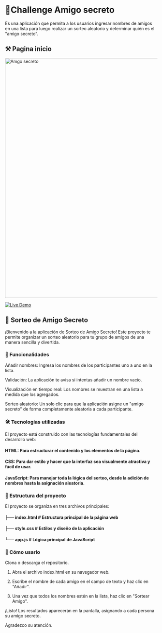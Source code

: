 # 🎉Challenge Amigo secreto 

Es una aplicación que permita a los usuarios ingresar nombres de amigos en una lista para luego realizar un sorteo aleatorio y determinar quién es el "amigo secreto".

## ⚒️ Pagina inicio
<img width="1914" height="790" alt="Amgo secreto" src="https://github.com/user-attachments/assets/a5b01be0-1578-49ae-959a-c49d915b81b1" />

[![Live Demo](https://img.shields.io/badge/Demo-Online-green?style=for-the-badge&logo=google-chrome)](https://edgarbernaling-arch.github.io/challenge-amigo-secreto/)

## 🎁 Sorteo de Amigo Secreto

¡Bienvenido a la aplicación de Sorteo de Amigo Secreto! Este proyecto te permite organizar un sorteo aleatorio para tu grupo de amigos de una manera sencilla y divertida.

### 🚀 Funcionalidades

Añadir nombres: Ingresa los nombres de los participantes uno a uno en la lista.

Validación: La aplicación te avisa si intentas añadir un nombre vacío.

Visualización en tiempo real: Los nombres se muestran en una lista a medida que los agregados.

Sorteo aleatorio: Un solo clic para que la aplicación asigne un "amigo secreto" de forma completamente aleatoria a cada participante.

### 🛠️ Tecnologías utilizadas

El proyecto está construido con las tecnologías fundamentales del desarrollo web:


#### HTML: Para estructurar el contenido y los elementos de la página.


#### CSS: Para dar estilo y hacer que la interfaz sea visualmente atractiva y fácil de usar.


#### JavaScript: Para manejar toda la lógica del sorteo, desde la adición de nombres hasta la asignación aleatoria.


### 📁 Estructura del proyecto

El proyecto se organiza en tres archivos principales:


#### ├── index.html     # Estructura principal de la página web

#### ├── style.css      # Estilos y diseño de la aplicación

#### └── app.js         # Lógica principal de JavaScript

### 📝 Cómo usarlo
Clona o descarga el repositorio.

1. Abra el archivo index.html en su navegador web.

2. Escribe el nombre de cada amigo en el campo de texto y haz clic en "Añadir".

3. Una vez que todos los nombres estén en la lista, haz clic en "Sortear Amigo".

¡Listo! Los resultados aparecerán en la pantalla, asignando a cada persona su amigo secreto.

Agradezco su atención.
